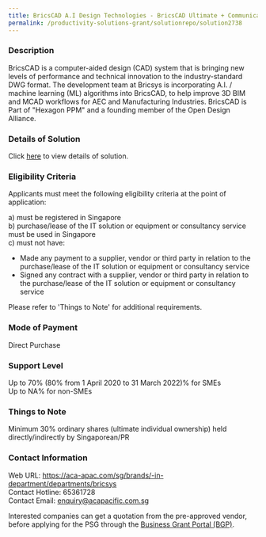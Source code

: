 ```yaml
---
title: BricsCAD A.I Design Technologies - BricsCAD Ultimate + Communicator for BricsCAD Perpetual Network License
permalink: /productivity-solutions-grant/solutionrepo/solution2738
---
```


### Description

BricsCAD is a computer-aided design (CAD) system that is bringing new levels of performance and technical innovation to the industry-standard DWG format. The development team at Bricsys is incorporating A.I. / machine learning (ML) algorithms into BricsCAD, to help improve 3D BIM and MCAD workflows for AEC and Manufacturing Industries.
BricsCAD is Part of "Hexagon PPM" and a founding member of the Open Design Alliance.

### Details of Solution

Click <a href='https://www.gobusiness.gov.sg/images/psg/ACA_Pacific_20210038_Desensitised_Annex_3_Part_4.pdf' target='_blank' rel='noopener'>here</a> to view details of solution.

### Eligibility Criteria

Applicants must meet the following eligibility criteria at the point of application:

a) must be registered in Singapore <br>
b) purchase/lease of the IT solution or equipment or consultancy service must be used in Singapore <br>
c) must not have:
- Made any payment to a supplier, vendor or third party in relation to the purchase/lease of the IT solution or equipment or consultancy service
- Signed any contract with a supplier, vendor or third party in relation to the purchase/lease of the IT solution or equipment or consultancy service

Please refer to 'Things to Note' for additional requirements.

### Mode of Payment
Direct Purchase

### Support Level
Up to 70% (80% from 1 April 2020 to 31 March 2022)% for SMEs <br>
Up to NA% for non-SMEs

### Things to Note
Minimum 30% ordinary shares (ultimate individual ownership) held directly/indirectly by Singaporean/PR

### Contact Information
Web URL: https://aca-apac.com/sg/brands/-in-department/departments/bricsys <br>Contact Hotline: 65361728 <br>Contact Email: enquiry@acapacific.com.sg <br>

Interested companies can get a quotation from the pre-approved vendor, before applying for the PSG through the <a target='_blank' rel='noopener' href='https://www.businessgrants.gov.sg/'>Business Grant Portal (BGP)</a>.
